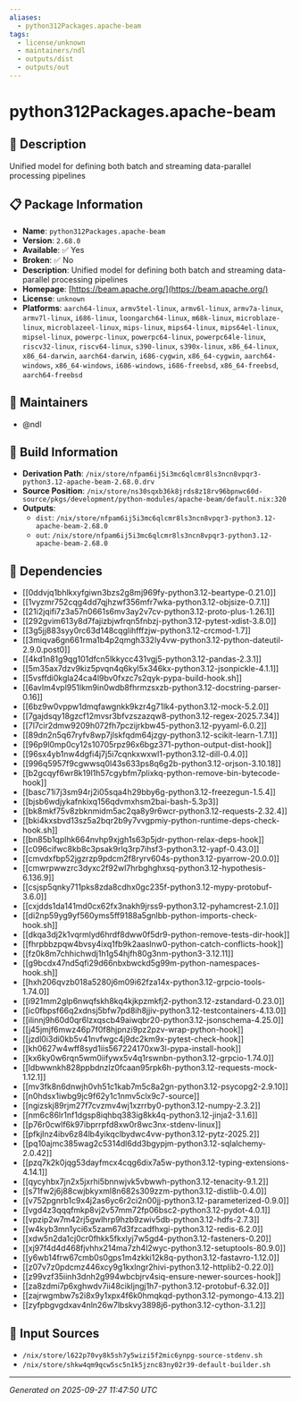 ```yaml
---
aliases:
  - python312Packages.apache-beam
tags:
  - license/unknown
  - maintainers/ndl
  - outputs/dist
  - outputs/out
---
```


# python312Packages.apache-beam

## 📝 Description

Unified model for defining both batch and streaming data-parallel processing pipelines

## 📋 Package Information

- **Name**: `python312Packages.apache-beam`
- **Version**: `2.68.0`
- **Available**: ✅ Yes
- **Broken**: ✅ No
- **Description**: Unified model for defining both batch and streaming data-parallel processing pipelines
- **Homepage**: [https://beam.apache.org/](https://beam.apache.org/)
- **License**: `unknown`
- **Platforms**: `aarch64-linux`, `armv5tel-linux`, `armv6l-linux`, `armv7a-linux`, `armv7l-linux`, `i686-linux`, `loongarch64-linux`, `m68k-linux`, `microblaze-linux`, `microblazeel-linux`, `mips-linux`, `mips64-linux`, `mips64el-linux`, `mipsel-linux`, `powerpc-linux`, `powerpc64-linux`, `powerpc64le-linux`, `riscv32-linux`, `riscv64-linux`, `s390-linux`, `s390x-linux`, `x86_64-linux`, `x86_64-darwin`, `aarch64-darwin`, `i686-cygwin`, `x86_64-cygwin`, `aarch64-windows`, `x86_64-windows`, `i686-windows`, `i686-freebsd`, `x86_64-freebsd`, `aarch64-freebsd`
## 👥 Maintainers

- @ndl


## 🔧 Build Information

- **Derivation Path**: `/nix/store/nfpam6ij5i3mc6qlcmr8ls3ncn8vpqr3-python3.12-apache-beam-2.68.0.drv`
- **Source Position**: `/nix/store/ns30sqxb36k8jrds8z18rv96bpnwc60d-source/pkgs/development/python-modules/apache-beam/default.nix:320`
- **Outputs**:
  - `dist`:  `/nix/store/nfpam6ij5i3mc6qlcmr8ls3ncn8vpqr3-python3.12-apache-beam-2.68.0`
  - `out`:  `/nix/store/nfpam6ij5i3mc6qlcmr8ls3ncn8vpqr3-python3.12-apache-beam-2.68.0`

## 🔗 Dependencies

- [[0ddvjq1bhlkxyfgiwn3bzs2g8mj969fy-python3.12-beartype-0.21.0]]
- [[1vyzmr752cqg4dd7qjhzwf356mfr7wka-python3.12-objsize-0.7.1]]
- [[21i2jqifi7z3a57n0661s6mv3ay2v7cv-python3.12-proto-plus-1.26.1]]
- [[292gvim613y8d7fajizbjwfrqn5fnbzj-python3.12-pytest-xdist-3.8.0]]
- [[3g5jj883syy0rc63d148cqglihfffzjw-python3.12-crcmod-1.7]]
- [[3miqva6gn661rma1b4p2qmgh332ly4vw-python3.12-python-dateutil-2.9.0.post0]]
- [[4kd1n81g9qg101dfcn5lkkycc431vgj5-python3.12-pandas-2.3.1]]
- [[5m35ax7dzv9kiz5pvqn4q6kyl5x346kx-python3.12-jsonpickle-4.1.1]]
- [[5vsffdi0kgla24ca4l9bv0fxzc7s2qyk-pypa-build-hook.sh]]
- [[6avlm4vpl951lkm9in0wdb8fhrmzsxzb-python3.12-docstring-parser-0.16]]
- [[6bz9w0vppw1dmqfawgnkk9kzr4g71lk4-python3.12-mock-5.2.0]]
- [[7gajdsqy18gzcf12mvsr3bfvzszazqw8-python3.12-regex-2025.7.34]]
- [[7l7cir2dmw9209h072fh7pczijrkbw45-python3.12-pyyaml-6.0.2]]
- [[89dn2n5q67ryfv8wp7jlskfqdm64jzgy-python3.12-scikit-learn-1.7.1]]
- [[96p9l0mp0cy12s10705rpz96x6bgz371-python-output-dist-hook]]
- [[96sx4yb1nw4dgfi4j7j5i7cqnkxwxwl1-python3.12-dill-0.4.0]]
- [[996q5957f9cgwwsq0l43s633ps8q6g2b-python3.12-orjson-3.10.18]]
- [[b2gcqyf6wr8k19l1h57cgybfm7plixkq-python-remove-bin-bytecode-hook]]
- [[basc71i7j3sm94rj2i05sqa4h29bby6g-python3.12-freezegun-1.5.4]]
- [[bjsb6wdjykafnkixq156qdvmxhsm2bai-bash-5.3p3]]
- [[bk8mkf75v8zbknmidm5ac2qa8y9r6wcr-python3.12-requests-2.32.4]]
- [[bki4kxsbvd13sz5a2bqr2b9y7vvgpmiy-python-runtime-deps-check-hook.sh]]
- [[bn85b1qplhk664nvhp9xjgh1s63p5jdr-python-relax-deps-hook]]
- [[c096cifwc8kb8c3psak9rlq3rp7ihsf3-python3.12-yapf-0.43.0]]
- [[cmvdxfbp52jgzrzp9pdcm2f8ryrv604s-python3.12-pyarrow-20.0.0]]
- [[cmwrpwwzrc3dyxc2f92wl7hrbghghxsq-python3.12-hypothesis-6.136.9]]
- [[csjsp5qnky711pks8zda8cdhx0gc235f-python3.12-mypy-protobuf-3.6.0]]
- [[cxjdds1da141md0cx62fx3nakh9jrss9-python3.12-pyhamcrest-2.1.0]]
- [[di2np59yg9yf560yms5ff9188a5gnlbb-python-imports-check-hook.sh]]
- [[dkqa3dj2k1vqrmlyd6hrdf8dww0f5dr9-python-remove-tests-dir-hook]]
- [[fhrpbbzpqw4bvsy4ixq1fb9k2aaslnw0-python-catch-conflicts-hook]]
- [[fz0k8m7chhichwdj1h1g54hjfh80g3nm-python3-3.12.11]]
- [[g9bcdx47nd5qfi29d66nbxbwckd5g99m-python-namespaces-hook.sh]]
- [[hxh206qvzb018a5280j6m09i62fza14x-python3.12-grpcio-tools-1.74.0]]
- [[i921mm2glp6nwqfskh8kq4kjkpzmkfj2-python3.12-zstandard-0.23.0]]
- [[ic0fbpsf66q2xdnsj5bfw7pd8ih8jjiv-python3.12-testcontainers-4.13.0]]
- [[ilinnj9h60d0qr6lzxqscb49aiwqbr20-python3.12-jsonschema-4.25.0]]
- [[j45jmjf6mwz46p7f0f8hjpnzi9pz2pzv-wrap-python-hook]]
- [[jzdl0i3di0kb5v41nvfwgc4j9dc2km9x-pytest-check-hook]]
- [[kh0627w4wff8syd1iis567224170xw3l-pypa-install-hook]]
- [[kx6ky0w6rqn5wm0iifywx5v4q1rswnbn-python3.12-grpcio-1.74.0]]
- [[ldbwwnkh828ppbdnzlz0fcaan95rpk6h-python3.12-requests-mock-1.12.1]]
- [[mv3fk8n6dnwjh0vh51c1kab7m5c8a2gn-python3.12-psycopg2-2.9.10]]
- [[n0hdsx1iwbg9jc9f62y1c1nmv5clx9c7-source]]
- [[ngizskj89rjm27f7cvzmv4wj1xzrrby0-python3.12-numpy-2.3.2]]
- [[nm6c86lr1nf1dgsp8iqhbq383ig8kk4q-python3.12-jinja2-3.1.6]]
- [[p76r0cwlf6k97ibprrpfd8xw0r8wc3nx-stdenv-linux]]
- [[pfkjlnz4ibv6z84lb4yikqclbydwc4vw-python3.12-pytz-2025.2]]
- [[pq10ajmc385wag2c5314dl6dd3bgypjm-python3.12-sqlalchemy-2.0.42]]
- [[pzq7k2k0jqg53dayfmcx4cqg6dix7a5w-python3.12-typing-extensions-4.14.1]]
- [[qycyhbx7jn2x5jxrhi5bnnwjvk5vbwwh-python3.12-tenacity-9.1.2]]
- [[s71fw2j6j88cwjbkyxml8n682s309zzm-python3.12-distlib-0.4.0]]
- [[v752pgnrb1c9x4j2as6yc6r2ci2n00jj-python3.12-parameterized-0.9.0]]
- [[vgd4z3qqqfmkp8vj2v57mm72fp06bsc2-python3.12-pydot-4.0.1]]
- [[vpzip2w7m42rj5gwlhrp9hzb9zwiv5db-python3.12-hdfs-2.7.3]]
- [[w4kyb3mn1yci6x5zam67d3fzcadfhxgi-python3.12-redis-6.2.0]]
- [[xdw5n2da1cj0cr0fhkk5fkxlyj7w5gd4-python3.12-fasteners-0.20]]
- [[xj97f4d4d468fjvhhx214ma7zh4l2wyc-python3.12-setuptools-80.9.0]]
- [[y6wb14frw67cmb0s0gps1m4zkki12k8q-python3.12-fastavro-1.12.0]]
- [[z07v7z0pdcmz446xcy9g1kxlngr2hivi-python3.12-httplib2-0.22.0]]
- [[z99vzf35iinh3dnh2g994wbcbjrv4siq-ensure-newer-sources-hook]]
- [[za8zdmi7p6xghwdv7ii48cikljngj1h7-python3.12-protobuf-6.32.0]]
- [[zajrwgmbw7s2i8x9y1xpx4f6k0hmqkqd-python3.12-pymongo-4.13.2]]
- [[zyfpbgvgdxav4nln26w7lbskvy3898j6-python3.12-cython-3.1.2]]

## 📁 Input Sources

- `/nix/store/l622p70vy8k5sh7y5wizi5f2mic6ynpg-source-stdenv.sh`
- `/nix/store/shkw4qm9qcw5sc5n1k5jznc83ny02r39-default-builder.sh`

---
*Generated on 2025-09-27 11:47:50 UTC*

